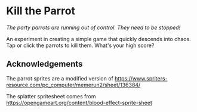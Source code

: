 # Kill the Parrot

_The party parrots are running out of control. They need to be stopped!_

An experiment in creating a simple game that quickly descends into chaos. Tap or click the parrots to kill them. What's your high score?

## Acknowledgements

The parrot sprites are a modified version of https://www.spriters-resource.com/pc_computer/memerun2/sheet/136384/

The splatter spritesheet comes from https://opengameart.org/content/blood-effect-sprite-sheet
